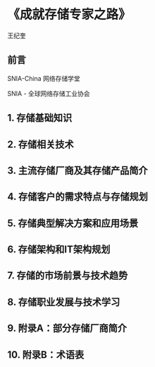 # 《成就存储专家之路》

王纪奎

## 前言

SNIA-China 网络存储学堂

SNIA - 全球网络存储工业协会

## 1. 存储基础知识

## 2. 存储相关技术

## 3. 主流存储厂商及其存储产品简介

## 4. 存储客户的需求特点与存储规划

## 5. 存储典型解决方案和应用场景

## 6. 存储架构和IT架构规划

## 7. 存储的市场前景与技术趋势

## 8. 存储职业发展与技术学习

## 9. 附录A：部分存储厂商简介

## 10. 附录B：术语表
